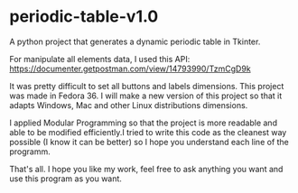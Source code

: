 # periodic-table-v1.0
A python project that generates a dynamic periodic table in Tkinter.

For manipulate all elements data, I used this API: https://documenter.getpostman.com/view/14793990/TzmCgD9k

It was pretty difficult to set all buttons and labels dimensions. This project was made in Fedora 36. I will make a new version of this project so that it adapts Windows, Mac and other Linux distributions dimensions.

I applied Modular Programming so that the project is more readable and able to be modified efficiently.I tried to write this code as the cleanest way possible (I know it can be better) so I hope you understand each line of the programm.

That's all. I hope you like my work, feel free to ask anything you want and use this program as you want.
